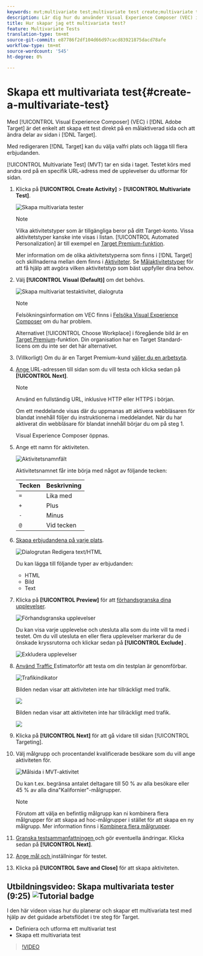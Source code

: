 ```yaml
---
keywords: mvt;multivariate test;multivariate test create;multivariate test creating;mvt create;mvt creating;mvt how;multivariate test how
description: Lär dig hur du använder Visual Experience Composer (VEC) i Adobe Target för att skapa en MVT-rättighet (Multivariate Test) på en Target-aktiverad sida.
title: Hur skapar jag ett multivariata test?
feature: Multivariate Tests
translation-type: tm+mt
source-git-commit: e87786f2df104d66d97cacd83921875dacd78afe
workflow-type: tm+mt
source-wordcount: '545'
ht-degree: 0%

---
```



# Skapa ett multivariata test{#create-a-multivariate-test}

Med [!UICONTROL Visual Experience Composer] (VEC) i [!DNL Adobe Target] är det enkelt att skapa ett test direkt på en målaktiverad sida och att ändra delar av sidan i [!DNL Target].

Med redigeraren [!DNL Target] kan du välja valfri plats och lägga till flera erbjudanden.

[!UICONTROL Multivariate Test] (MVT) tar en sida i taget. Testet körs med andra ord på en specifik URL-adress med de upplevelser du utformar för sidan.

1. Klicka på **[!UICONTROL Create Activity]** > **[!UICONTROL Multivariate Test]**.

   ![Skapa multivariata tester](/help/c-activities/c-multivariate-testing/t-create-multivariate-test/assets/create-multivariate.png)

   >[!NOTE]
   >
   >Vilka aktivitetstyper som är tillgängliga beror på ditt Target-konto. Vissa aktivitetstyper kanske inte visas i listan. [!UICONTROL Automated Personalization] är till exempel en [Target Premium-funktion](/help/c-intro/intro.md#premium).
   >
   >Mer information om de olika aktivitetstyperna som finns i [!DNL Target] och skillnaderna mellan dem finns i [Aktiviteter](/help/c-activities/activities.md#concept_D317A95A1AB54674BA7AB65C7985BA03). Se [Målaktivitetstyper](/help/c-activities/target-activities-guide.md) för att få hjälp att avgöra vilken aktivitetstyp som bäst uppfyller dina behov.

1. Välj **[!UICONTROL Visual (Default)]** om det behövs.

   ![Skapa multivariat testaktivitet, dialogruta](/help/c-activities/c-multivariate-testing/t-create-multivariate-test/assets/create-mvt-dialog.png)

   >[!NOTE]
   >
   >Felsökningsinformation om VEC finns i [Felsöka Visual Experience Composer](/help/c-experiences/c-visual-experience-composer/r-troubleshoot-composer/troubleshoot-composer.md) om du har problem.
   >
   >Alternativet [!UICONTROL Choose Workplace] i föregående bild är en [Target Premium](/help/c-intro/intro.md)-funktion. Din organisation har en Target Standard-licens om du inte ser det här alternativet.

1. (Villkorligt) Om du är en Target Premium-kund [väljer du en arbetsyta](/help/administrating-target/c-user-management/property-channel/property-channel.md).

1. [Ange ](/help/c-activities/c-multivariate-testing/t-create-multivariate-test/url.md#concept_C12E4A85FF3B4E518E3110F6CF1AF9C0) URL-adressen till sidan som du vill testa och klicka sedan på  **[!UICONTROL Next]**.

   >[!NOTE]
   >
   >Använd en fullständig URL, inklusive HTTP eller HTTPS i början.

   Om ett meddelande visas där du uppmanas att aktivera webbläsaren för blandat innehåll följer du instruktionerna i meddelandet. När du har aktiverat din webbläsare för blandat innehåll börjar du om på steg 1.

   Visual Experience Composer öppnas.

1. Ange ett namn för aktiviteten.

   ![Aktivitetsnamnfält](/help/c-activities/c-multivariate-testing/t-create-multivariate-test/assets/activityname.png)

   Aktivitetsnamnet får inte börja med något av följande tecken:

   | Tecken | Beskrivning |
   |--- |--- |
   | `=` | Lika med |
   | `+` | Plus |
   | `-` | Minus |
   | `@` | Vid tecken |

1. [Skapa erbjudandena på varje plats](/help/c-activities/c-multivariate-testing/t-create-multivariate-test/add-offers.md#concept_DCE6B45C30F7419B8EC17AFDEE8D8AA6).

   ![Dialogrutan Redigera text/HTML](/help/c-activities/c-multivariate-testing/t-create-multivariate-test/assets/editoffers.png)

   Du kan lägga till följande typer av erbjudanden:

   * HTML
   * Bild
   * Text

1. Klicka på **[!UICONTROL Preview]** för att [förhandsgranska dina upplevelser](/help/c-activities/c-multivariate-testing/t-create-multivariate-test/preview-experiences.md).

   ![Förhandsgranska upplevelser](/help/c-activities/c-multivariate-testing/t-create-multivariate-test/assets/preview-mvt.png)

   Du kan visa varje upplevelse och utesluta alla som du inte vill ta med i testet. Om du vill utesluta en eller flera upplevelser markerar du de önskade kryssrutorna och klickar sedan på **[!UICONTROL Exclude]** .

   ![Exkludera upplevelser](/help/c-activities/c-multivariate-testing/t-create-multivariate-test/assets/preview-mvt-exclude.png)

1. [Använd Traffic ](/help/c-activities/c-multivariate-testing/t-create-multivariate-test/traffic-estimator.md#task_71AA6922AFD447EA8C5E610A78ABA714) Estimatorför att testa om din testplan är genomförbar.

   ![Trafikindikator](/help/c-activities/c-multivariate-testing/t-create-multivariate-test/assets/mvt-traffic-indicator.png)

   Bilden nedan visar att aktiviteten inte har tillräckligt med trafik.

   ![](assets/estimator.png)

   Bilden nedan visar att aktiviteten inte har tillräckligt med trafik.

   ![](assets/estimator2.png)

1. Klicka på **[!UICONTROL Next]** för att gå vidare till sidan [!UICONTROL Targeting].

1. Välj målgrupp och procentandel kvalificerade besökare som du vill ange aktiviteten för.

   ![Målsida i MVT-aktivitet](/help/c-activities/c-multivariate-testing/t-create-multivariate-test/assets/mvt_audperc.png)

   Du kan t.ex. begränsa antalet deltagare till 50 % av alla besökare eller 45 % av alla dina&quot;Kalifornier&quot;-målgrupper.

   >[!NOTE]
   >
   >Förutom att välja en befintlig målgrupp kan ni kombinera flera målgrupper för att skapa ad hoc-målgrupper i stället för att skapa en ny målgrupp. Mer information finns i [Kombinera flera målgrupper](/help/c-target/combining-multiple-audiences.md#concept_A7386F1EA4394BD2AB72399C225981E5).

1. [Granska testsammanfattningen ](/help/c-activities/c-multivariate-testing/t-create-multivariate-test/test-summary.md#reference_971AB225963A4DC18EEB5B0E20F0A4A7) och gör eventuella ändringar. Klicka sedan på  **[!UICONTROL Next]**.

1. [Ange mål och ](/help/c-activities/c-multivariate-testing/t-create-multivariate-test/goals-and-settings.md#reference_B25389FD6F3A4989801E740364B089CC) inställningar för testet.

1. Klicka på **[!UICONTROL Save and Close]** för att skapa aktiviteten.

## Utbildningsvideo: Skapa multivariata tester (9:25) ![Tutorial badge](/help/assets/tutorial.png)

I den här videon visas hur du planerar och skapar ett multivariata test med hjälp av det guidade arbetsflödet i tre steg för Target.

* Definiera och utforma ett multivariat test
* Skapa ett multivariata test

>[!VIDEO](https://video.tv.adobe.com/v/17395)

